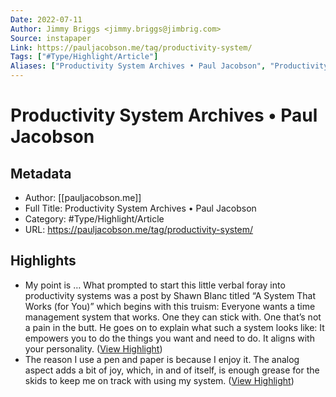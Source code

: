 ```yaml
---
Date: 2022-07-11
Author: Jimmy Briggs <jimmy.briggs@jimbrig.com>
Source: instapaper
Link: https://pauljacobson.me/tag/productivity-system/
Tags: ["#Type/Highlight/Article"]
Aliases: ["Productivity System Archives • Paul Jacobson", "Productivity System Archives • Paul Jacobson"]
---
```

# Productivity System Archives • Paul Jacobson

## Metadata
- Author: [[pauljacobson.me]]
- Full Title: Productivity System Archives • Paul Jacobson
- Category: #Type/Highlight/Article
- URL: https://pauljacobson.me/tag/productivity-system/

## Highlights
- My point is …
  What prompted to start this little verbal foray into productivity systems was a post by Shawn Blanc titled “A System That Works (for You)” which begins with this truism:
  Everyone wants a time management system that works. One they can stick with. One that’s not a pain in the butt.
  He goes on to explain what such a system looks like:
  It empowers you to do the things you want and need to do.
  It aligns with your personality. ([View Highlight](https://instapaper.com/read/1358498641/14488395))
- The reason I use a pen and paper is because I enjoy it. The analog aspect adds a bit of joy, which, in and of itself, is enough grease for the skids to keep me on track with using my system. ([View Highlight](https://instapaper.com/read/1358498641/14488400))
